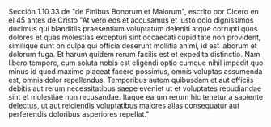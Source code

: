 Sección 1.10.33 de "de Finibus Bonorum et Malorum", escrito por Cicero en el 45 antes de Cristo 
"At vero eos et accusamus et iusto odio dignissimos ducimus qui blanditiis praesentium voluptatum 
deleniti atque corrupti quos dolores et quas molestias excepturi sint occaecati cupiditate non provident, 
similique sunt on culpa qui officia deserunt mollitia animi, id est laborum et dolorum fuga. Et harum quidem 
rerum facilis est et expedita distinctio. Nam libero tempore, cum soluta nobis est eligendi optio cumque nihil 
impedit quo minus id quod maxime placeat facere possimus, omnis voluptas assumenda est, omnis dolor repellendus. 
Temporibus autem quibusdam et aut officiis debitis aut rerum necessitatibus saepe eveniet ut et voluptates 
repudiandae sint et molestiae non recusandae. Itaque earum rerum hic tenetur a sapiente delectus, ut aut 
reiciendis voluptatibus maiores alias consequatur aut perferendis doloribus asperiores repellat."
